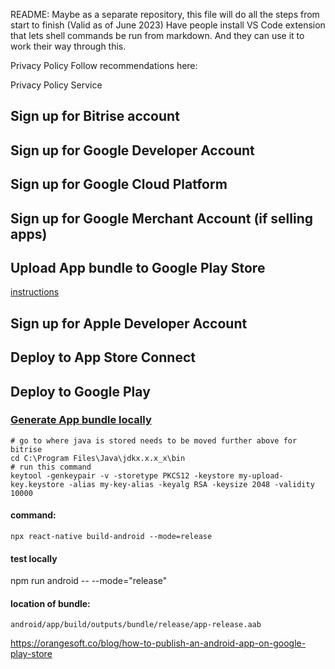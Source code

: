 
README:
Maybe as a separate repository, this file will do all the steps from start to finish (Valid as of June 2023)
Have people install VS Code extension that lets shell commands be run from markdown.  And they can use it to work their way through this.

Privacy Policy
Follow recommendations here:

Privacy Policy Service

## Sign up for Bitrise account

## Sign up for Google Developer Account

## Sign up for Google Cloud Platform

## Sign up for Google Merchant Account (if selling apps)

## Upload App bundle to Google Play Store
[instructions](https://reactnative.dev/docs/signed-apk-android)

## Sign up for Apple Developer Account

## Deploy to App Store Connect

## Deploy to Google Play
### [Generate App bundle locally](https://reactnative.dev/docs/signed-apk-android)
```shell
# go to where java is stored needs to be moved further above for bitrise
cd C:\Program Files\Java\jdkx.x.x_x\bin
# run this command
keytool -genkeypair -v -storetype PKCS12 -keystore my-upload-key.keystore -alias my-key-alias -keyalg RSA -keysize 2048 -validity 10000

```
#### command:
  `npx react-native build-android --mode=release`
#### test locally
  npm run android -- --mode="release"

#### location of bundle:
  `android/app/build/outputs/bundle/release/app-release.aab`


https://orangesoft.co/blog/how-to-publish-an-android-app-on-google-play-store